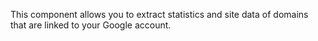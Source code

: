This component allows you to extract statistics and site data of domains that are linked to your Google account.